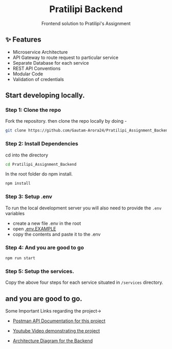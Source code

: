 <br />
<p align="center">

  <h1 align="center">Pratilipi Backend</h1>

  <p align="center">Frontend solution to Pratilipi's Assignment</p>

## ✨ Features

- Microservice Architecture
- API Gateway to route request to particular service
- Separate Database for each service
- REST API Conventions
- Modular Code
- Validation of credentials



## Start developing locally.

### Step 1: Clone the repo
Fork the repository. then clone the repo locally by doing -

```sh
git clone https://github.com/Gautam-Arora24/Pratilipi_Assignment_Backend.git
```

### Step 2: Install Dependencies
cd into the directory

```sh
cd Pratilipi_Assignment_Backend
```

In the root folder do npm install.
```sh
npm install
```

### Step 3: Setup .env
To run the local development server you will also need to provide the `.env` variables

- create a new file .env in the root
- open [.env.EXAMPLE](./.env.EXAMPLE)
- copy the contents and paste it to the .env

### Step 4: And you are good to go
```sh
npm run start
```
### Step 5: Setup the services.
Copy the above four steps for each service situated in `/services` directory.

## and you are good to go.



Some Important Links regarding the project->
- [Postman API Documentation for this project](https://documenter.getpostman.com/view/10761771/VUxKTUr1)

- [Youtube Video demonstrating the project](https://youtu.be/JPWkoN0QYBE)

- [Architecture Diagram for the Backend](https://whimsical.com/pratilipi-NzVMVafSYYGvQEMfrnASBD)